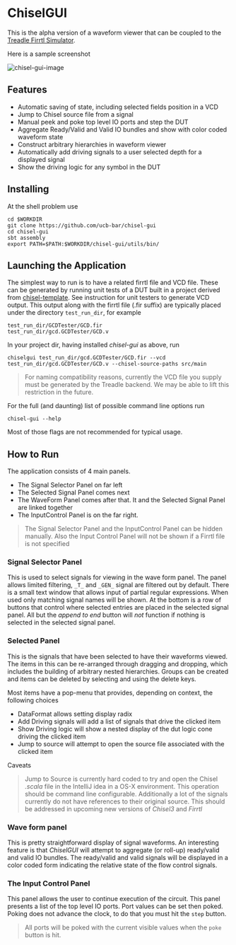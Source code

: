 # ChiselGUI
This is the alpha version of a waveform viewer that can be coupled to the
 [Treadle Firrtl Simulator](https://github.com/freechipsproject/treadle).
 
 Here is a sample screenshot

![chisel-gui-image](https://raw.githubusercontent.com/ucb-bar/chisel-gui/master/doc/images/chisel-gui-image.png)

## Features

- Automatic saving of state, including selected fields position in a VCD
- Jump to Chisel source file from a signal
- Manual peek and poke top level IO ports and step the DUT
- Aggregate Ready/Valid and Valid IO bundles and show with color coded waveform state
- Construct arbitrary hierarchies in waveform viewer
- Automatically add driving signals to a user selected depth for a displayed signal 
- Show the driving logic for any symbol in the DUT

## Installing

At the shell problem use
```
cd $WORKDIR
git clone https://github.com/ucb-bar/chisel-gui
cd chisel-gui
sbt assembly
export PATH=$PATH:$WORKDIR/chisel-gui/utils/bin/
```

## Launching the Application
The simplest way to run is to have a related firrtl file and VCD file.
These can be generated by running unit tests of a DUT built in a project derived from
[chisel-template](https://github.com/freechipsproject/chisel-template).
See instruction for unit testers to generate VCD output.
This output along with the firrtl file (.fir suffix) are  typically placed under the directory
`test_run_dir`, for example 
```
test_run_dir/GCDTester/GCD.fir
test_run_dir/gcd.GCDTester/GCD.v
```
In your project dir, having installed *chisel-gui* as above, run 
```
chiselgui test_run_dir/gcd.GCDTester/GCD.fir --vcd test_run_dir/gcd.GCDTester/GCD.v --chisel-source-paths src/main
```
> For naming compatibility reasons, currently the VCD file you supply must be generated by
> the Treadle backend. We may be able to lift this restriction in the future.

For the full (and daunting) list of possible command line options run
```
chisel-gui --help
``` 
Most of those flags are not recommended for typical usage.

## How to Run
The application consists of 4 main panels.
- The Signal Selector Panel on far left
- The Selected Signal Panel comes next
- The WaveForm Panel comes after that. It and the Selected Signal Panel are linked together
- The InputControl Panel is on the far right.

> The Signal Selector Panel and the InputControl Panel can be hidden manually.
> Also the Input Control Panel will not be shown if a Firrtl file is not specified

### Signal Selector Panel
This is used to select signals for viewing in the wave form panel.
The panel allows limited filtering, `_T_` and `_GEN_` signal are filtered out
by default. There is a small text window that allows input of partial regular expressions.
When used only matching signal names will be shown.
At the bottom is a row of buttons that control where selected entries are placed in the selected signal panel.
All but the *append to end* button will *not* function if nothing is selected in the selected signal panel.

### Selected Panel
This is the signals that have been selected to have their waveforms viewed.
The items in this can be re-arranged through dragging and dropping, which includes
the building of arbitrary nested hierarchies.
Groups can be created and items can be deleted by selecting and using the delete keys.

Most items have a pop-menu that provides, depending on context, the following choices
- DataFormat allows setting display radix
- Add Driving signals will add a list of signals that drive the clicked item
- Show Driving logic will show a nested display of the dut logic cone driving the clicked item
- Jump to source will attempt to open the source file associated with the clicked item

Caveats
> Jump to Source is currently hard coded to try and open the Chisel *.scala* file in the
> IntelliJ idea in a OS-X environment. This operation should be command line configurable.
> Additionally a lot of the signals currently do not have references to their original source.
> This should be addressed in upcoming new versions of *Chisel3* and *Firrtl*
  
### Wave form panel
This is pretty straightforward display of signal waveforms.
An interesting feature is that *ChiselGUI* will attempt to aggregate (or roll-up) ready/valid and valid
IO bundles. The ready/valid and valid signals will be displayed in a color coded form indicating the
relative state of the flow control signals.

### The Input Control Panel
This panel allows the user to continue execution of the circuit.
This panel presents a list of the top level IO ports.
Port values can be set then poked. Poking does not advance the clock, to do that you must
hit the `step` button.

> All ports will be poked with the current visible values when the `poke` button is hit.
